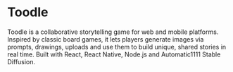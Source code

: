 # Toodle
Toodle is a collaborative storytelling game for web and mobile platforms. Inspired by classic board games, it lets players generate images via prompts, drawings, uploads and use them to build unique, shared stories in real time. Built with React, React Native, Node.js and Automatic1111 Stable Diffusion.
